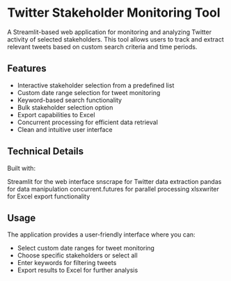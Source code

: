 # Twitter Stakeholder Monitoring Tool
A Streamlit-based web application for monitoring and analyzing Twitter activity of selected stakeholders. This tool allows users to track and extract relevant tweets based on custom search criteria and time periods.

## Features

- Interactive stakeholder selection from a predefined list
- Custom date range selection for tweet monitoring
- Keyword-based search functionality
- Bulk stakeholder selection option
- Export capabilities to Excel
- Concurrent processing for efficient data retrieval
- Clean and intuitive user interface

## Technical Details
Built with:

Streamlit for the web interface
snscrape for Twitter data extraction
pandas for data manipulation
concurrent.futures for parallel processing
xlsxwriter for Excel export functionality

## Usage
The application provides a user-friendly interface where you can:

- Select custom date ranges for tweet monitoring
- Choose specific stakeholders or select all
- Enter keywords for filtering tweets
- Export results to Excel for further analysis
